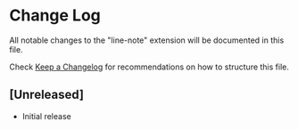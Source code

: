# Change Log
All notable changes to the "line-note" extension will be documented in this file.

Check [Keep a Changelog](http://keepachangelog.com/) for recommendations on how to structure this file.

## [Unreleased]
- Initial release